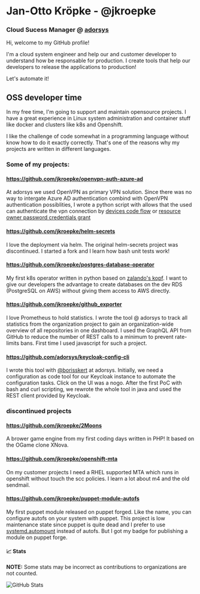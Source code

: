 # Jan-Otto Kröpke - @jkroepke
### Cloud Sucess Manager @ [adorsys](https://github.com/adorsys)

Hi, welcome to my GitHub profile!

I'm a cloud system engineer and help our and customer developer to understand how be responsable for production. I create tools that help our developers to release the applications to production!

Let's automate it!

## OSS developer time
In my free time, I'm going to support and maintain opensource projects. I have a great experience in Linux system administration and container stuff like docker and clusters like k8s and Openshift.

I like the challenge of code somewhat in a programming language without know how to do it exactly correctly. That's one of the reasons why my projects are written in different languages.

### Some of my projects:

#### https://github.com/jkroepke/openvpn-auth-azure-ad

At adorsys we used OpenVPN as primary VPN solution. Since there was no way to intergate Azure AD authentication combind with OpenVPN authentication possiblities, I wrote a python script with allows that the used can authenticate the vpn connection by [devices code flow](https://docs.microsoft.com/en-us/azure/active-directory/develop/v2-oauth2-device-code) or [resource owner password credentials grant](https://docs.microsoft.com/en-us/azure/active-directory/develop/v2-oauth-ropc)

#### https://github.com/jkroepke/helm-secrets

I love the deployment via helm. The original helm-secrets project was discontinued. I started a fork and I learn how bash unit tests work!

#### https://github.com/jkroepke/postgres-database-operator

My first k8s operator written in python based on [zalando's kopf](https://github.com/zalando-incubator/kopf). I want to give our developers the advantage to create databases on the dev RDS (PostgreSQL on AWS) without giving them access to AWS directly. 

#### https://github.com/jkroepke/github_exporter

I love Prometheus to hold statistics. I wrote the tool @ adorsys to track all statistics from the organization project to gain an organization-wide overview of all repositories in one dashboard. I used the GraphQL API from GitHub to reduce the number of REST calls to a minimum to prevent rate-limits bans. First time I used javascript for such a project.

#### https://github.com/adorsys/keycloak-config-cli

I wrote this tool with [@borisskert](https://github.com/borisskert) at adorsys. Initially, we need a configuration as code tool for our Keycloak instance to automate the configuration tasks. Click on the UI was a nogo. After the first PoC with bash and curl scripting, we rewrote the whole tool in java and used the REST client provided by Keycloak.

### discontinued projects

#### https://github.com/jkroepke/2Moons

A brower game engine from my first coding days written in PHP! It based on the OGame clone XNova.

#### https://github.com/jkroepke/openshift-mta

On my customer projects I need a RHEL supported MTA which runs in openshift without touch the scc policies. I learn a lot about m4 and the old sendmail.

#### https://github.com/jkroepke/puppet-module-autofs

My first puppet module released on puppet forged. Like the name, you can configure autofs on your system with puppet. This project is low maintenance state since puppet is quite dead and I prefer to use [systemd.automount](https://www.freedesktop.org/software/systemd/man/systemd.automount.html) instead of autofs. But I got my badge for publishing a module on puppet forge.

#### 📈 Stats

**NOTE:** Some stats may be incorrect as contributions to organizations
are not counted.

![GitHub Stats](https://github-readme-stats.vercel.app/api?username=jkroepke&count_private=true&theme=tokyonight&show_icons=true)
